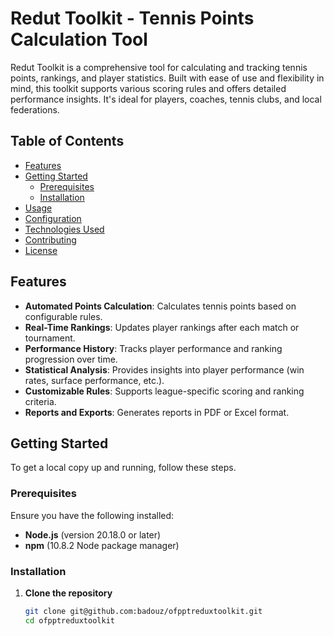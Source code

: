 # Redut Toolkit - Tennis Points Calculation Tool

Redut Toolkit is a comprehensive tool for calculating and tracking tennis points, rankings, and player statistics. Built with ease of use and flexibility in mind, this toolkit supports various scoring rules and offers detailed performance insights. It's ideal for players, coaches, tennis clubs, and local federations.

## Table of Contents
- [Features](#features)
- [Getting Started](#getting-started)
  - [Prerequisites](#prerequisites)
  - [Installation](#installation)
- [Usage](#usage)
- [Configuration](#configuration)
- [Technologies Used](#technologies-used)
- [Contributing](#contributing)
- [License](#license)

## Features

- **Automated Points Calculation**: Calculates tennis points based on configurable rules.
- **Real-Time Rankings**: Updates player rankings after each match or tournament.
- **Performance History**: Tracks player performance and ranking progression over time.
- **Statistical Analysis**: Provides insights into player performance (win rates, surface performance, etc.).
- **Customizable Rules**: Supports league-specific scoring and ranking criteria.
- **Reports and Exports**: Generates reports in PDF or Excel format.

## Getting Started

To get a local copy up and running, follow these steps.

### Prerequisites

Ensure you have the following installed:
- **Node.js** (version 20.18.0 or later)
- **npm** (10.8.2 Node package manager)


### Installation

1. **Clone the repository**
   ```bash
   git clone git@github.com:badouz/ofpptreduxtoolkit.git
   cd ofpptreduxtoolkit
